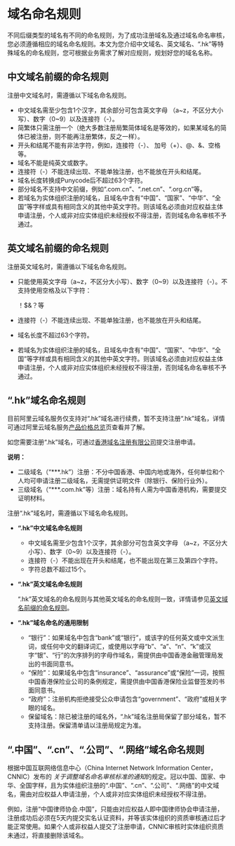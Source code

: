 # 域名命名规则

不同后缀类型的域名有不同的命名规则，为了成功注册域名及通过域名命名审核，您必须遵循相应的域名命名规则。本文为您介绍中文域名、英文域名、“.hk”等特殊域名的命名规则，您可根据业务需求了解对应规则，规划好您的域名名称。

## 中文域名前缀的命名规则

注册中文域名时，需遵循以下域名命名规则。

-   中文域名需至少包含1个汉字，其余部分可包含英文字母 （a~z，不区分大小写）、数字（0~9）以及连接符（-）。
-   简繁体只需注册一个（绝大多数注册局繁简体域名是等效的，如果某域名的简体已被注册，则不能再注册繁体，反之一样）。
-   开头和结尾不能有非法字符，例如，连接符（-）、 加号（+）、@、&、空格等。
-   域名不能是纯英文或数字。
-   连接符（-）不能连续出现、不能单独注册，也不能放在开头和结尾。
-   域名长度转换成Punycode后不超过63个字符。
-   部分域名不支持中文前缀，例如“.com.cn”、“.net.cn”、“.org.cn”等。
-   若域名为实体组织注册的域名，且域名中含有“中国”、“国家”、“中华”、“全国”等字样或具有相同含义的其他中英文字符。则该域名必须由对应权益主体申请注册，个人或非对应实体组织未经授权不得注册，否则域名命名审核不予通过。

## 英文域名前缀的命名规则

注册英文域名时，需遵循以下域名命名规则。

-   只能使用英文字母（a~z，不区分大小写）、数字（0~9）以及连接符（-）。不支持使用空格及以下字符：

    ！$&？等

-   连接符（-）不能连续出现、不能单独注册，也不能放在开头和结尾。
-   域名长度不超过63个字符。
-   若域名为实体组织注册的域名，且域名中含有“中国”、“国家”、“中华”、“全国”等字样或具有相同含义的其他中英文字符。则该域名必须由对应权益主体申请注册，个人或非对应实体组织未经授权不得注册，否则域名命名审核不予通过。

## “.hk”域名命名规则

目前阿里云域名服务仅支持对“.hk”域名进行续费，暂不支持注册“.hk”域名，详情可通过阿里云域名服务[产品价格总览](https://wanwang.aliyun.com/help/price.html?spm=5176.1825329.1003.4.tFSxsW)页查看并了解。

如您需要注册“.hk”域名，可通过[香港域名注册有限公司](https://www.hkdnr.hk/cn/)提交注册申请。

**说明：**

-   二级域名（“\*\*\*.hk”）注册：不分中国香港、中国内地或海外，任何单位和个人均可申请注册二级域名，无需提供证明文件（除银行、保险行业外）。
-   三级域名（“\*\*\*.com.hk”等）注册：域名持有人需为中国香港机构，需要提交证明材料。

注册“.hk”域名时，需遵循以下域名命名规则。

-   **“.hk”中文域名命名规则**
    -   中文域名需至少包含1个汉字，其余部分可包含英文字母 （a~z，不区分大小写）、数字（0~9）以及连接符（-）。
    -   连接符（-）不能出现在开头和结尾，也不能出现在第三及第四个字符。
    -   字符总数不超过15个。
-   **“.hk”英文域名命名规则**

    “.hk”英文域名的命名规则与其他英文域名的命名规则一致，详情请参见[英文域名前缀的命名规则](#section_ghs_lpv_12b)。

-   **“.hk”域名命名的通用限制**
    -   “银行”：如果域名中包含“bank”或“银行”，或该字的任何英文或中文派生词，或任何中文的翻译词汇，或使用以字母“b”、“a”、“n”、“k”或汉字“银”、“行”的次序排列的字母作域名，需提供由中国香港金融管理局发出的书面同意书。
    -   “保险”：如果域名中包含“insurance”、“assurance”或“保险”一词，按照中国香港保险业公司的条例规定，需提供由中国香港保险业监督签发的书面同意书。
    -   “政府”：注册机构拒绝接受公众申请包含“government”、“政府”或相关字眼的域名。
    -   保留域名：除已被注册的域名外，“.hk”域名注册局保留了部分域名，暂不支持注册。保留清单请以注册局规定为准。

## “.中国”、“.cn”、“.公司”、“.网络”域名命名规则

根据中国互联网络信息中心（China Internet Network Information Center，CNNIC）发布的 *关于调整域名命名审核标准的通知*的规定。冠以中国、国家、中华、全国字样，且为实体组织注册的“.中国”、“.cn”、“.公司”、“.网络”的中文域名，需由对应权益人申请注册，个人或非对应实体组织未经授权不得注册。

例如，注册“中国律师协会.中国”，只能由对应权益人即中国律师协会申请注册，注册成功后必须在5天内提交实名认证资料，并等该实体组织的资质审核通过后才能正常使用。如果个人或非权益人提交了注册申请，CNNIC审核时实体组织资质未通过，将直接删除该域名。

